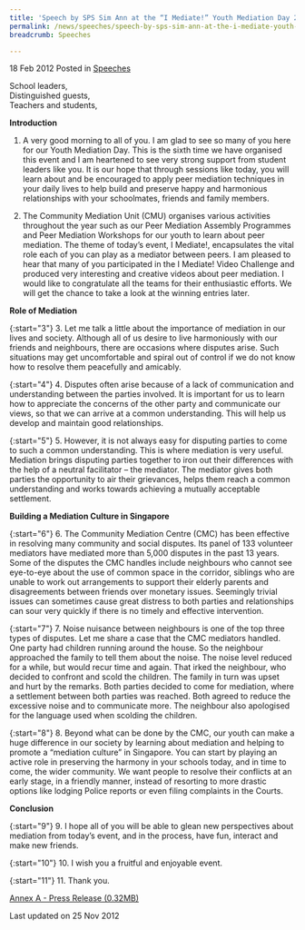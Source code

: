 ```yaml
---
title: 'Speech by SPS Sim Ann at the “I Mediate!” Youth Mediation Day 2012'
permalink: /news/speeches/speech-by-sps-sim-ann-at-the-i-mediate-youth-mediation-day-2012
breadcrumb: Speeches

---
```



18 Feb 2012 Posted in [Speeches](/news/speeches)

School leaders,  
Distinguished guests,  
Teachers and students,  

**Introduction**

1. A very good morning to all of you. I am glad to see so many of you here for our Youth Mediation Day. This is the sixth time we have organised this event and I am heartened to see very strong support from student leaders like you. It is our hope that through sessions like today, you will learn about and be encouraged to apply peer mediation techniques in your daily lives to help build and preserve happy and harmonious relationships with your schoolmates, friends and family members.

2. The Community Mediation Unit (CMU) organises various activities throughout the year such as our Peer Mediation Assembly Programmes and Peer Mediation Workshops for our youth to learn about peer mediation. The theme of today’s event, I Mediate!, encapsulates the vital role each of you can play as a mediator between peers. I am pleased to hear that many of you participated in the I Mediate! Video Challenge and produced very interesting and creative videos about peer mediation. I would like to congratulate all the teams for their enthusiastic efforts. We will get the chance to take a look at the winning entries later.

**Role of Mediation**

{:start="3"}
3. Let me talk a little about the importance of mediation in our lives and society. Although all of us desire to live harmoniously with our friends and neighbours, there are occasions where disputes arise. Such situations may get uncomfortable and spiral out of control if we do not know how to resolve them peacefully and amicably.

{:start="4"}
4. Disputes often arise because of a lack of communication and understanding between the parties involved. It is important for us to learn how to appreciate the concerns of the other party and communicate our views, so that we can arrive at a common understanding. This will help us develop and maintain good relationships.

{:start="5"}
5. However, it is not always easy for disputing parties to come to such a common understanding. This is where mediation is very useful. Mediation brings disputing parties together to iron out their differences with the help of a neutral facilitator – the mediator. The mediator gives both parties the opportunity to air their grievances, helps them reach a common understanding and works towards achieving a mutually acceptable settlement.

**Building a Mediation Culture in Singapore**

{:start="6"}
6. The Community Mediation Centre (CMC) has been effective in resolving many community and social disputes. Its panel of 133 volunteer mediators have mediated more than 5,000 disputes in the past 13 years. Some of the disputes the CMC handles include neighbours who cannot see eye-to-eye about the use of common space in the corridor, siblings who are unable to work out arrangements to support their elderly parents and disagreements between friends over monetary issues. Seemingly trivial issues can sometimes cause great distress to both parties and relationships can sour very quickly if there is no timely and effective intervention.

{:start="7"}
7. Noise nuisance between neighbours is one of the top three types of disputes. Let me share a case that the CMC mediators handled. One party had children running around the house. So the neighbour approached the family to tell them about the noise. The noise level reduced for a while, but would recur time and again. That irked the neighbour, who decided to confront and scold the children. The family in turn was upset and hurt by the remarks. Both parties decided to come for mediation, where a settlement between both parties was reached. Both agreed to reduce the excessive noise and to communicate more. The neighbour also apologised for the language used when scolding the children. 

{:start="8"}
8. Beyond what can be done by the CMC, our youth can make a huge difference in our society by learning about mediation and helping to promote a “mediation culture” in Singapore. You can start by playing an active role in preserving the harmony in your schools today, and in time to come, the wider community. We want people to resolve their conflicts at an early stage, in a friendly manner, instead of resorting to more drastic options like lodging Police reports or even filing complaints in the Courts.

**Conclusion**

{:start="9"}
9. I hope all of you will be able to glean new perspectives about mediation from today’s event, and in the process, have fun, interact and make new friends.

{:start="10"}
10. I wish you a fruitful and enjoyable event.

{:start="11"}
11. Thank you.

[Annex A - Press Release (0.32MB)](/files/news/speeches/2012/02/linkclickc3f2.pdf)


<p class="right-side-updated">Last updated on 25 Nov 2012</p>
